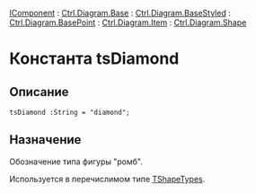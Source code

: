 ﻿---
Link: Com.Ctrl.Diagram.Shape.@tsDiamond
---

[IComponent](topic:Com.Custom.ComClasses.IComponent.Default) :
[Ctrl.Diagram.Base](topic:Com.Custom.ComClasses.Ctrl.Diagram.Base.Default) :
[Ctrl.Diagram.BaseStyled](topic:Com.Custom.ComClasses.Ctrl.Diagram.BaseStyled.Default) :
[Ctrl.Diagram.BasePoint](topic:Com.Custom.ComClasses.Ctrl.Diagram.BasePoint.Default) :
[Ctrl.Diagram.Item](topic:Com.Custom.ComClasses.Ctrl.Diagram.Item.Default) :
[Ctrl.Diagram.Shape](Default)

# Константа tsDiamond

## Описание

    tsDiamond :String = "diamond";

## Назначение

Обозначение типа фигуры "ромб".

Используется в перечислимом типе [TShapeTypes](TShapeTypes).